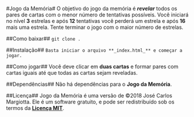 #Jogo da Memória#
O objetivo do jogo da memória é **_revelar_** todos os pares de cartas com o menor número de tentativas possíveis. Você iniciará no nível **3** estrelas e após **12** tentativas você perderá um estrela e após **16** mais uma estrela. Tente terminar o jogo com o maior número de estrelas.

##Como baixar##
`git clone .`

##Instalação##
`Basta iniciar o arquivo **_index.html_** e começar a jogar.`

##Como jogar##
Você deve clicar em **duas cartas** e formar pares com cartas iguais até que todas as cartas sejam reveladas.

##Dependências##
Não há dependências para o **Jogo da Memória**.

##Licença##
Jogo da Memória é uma versão de ©2018 José Carlos Margiotta. Ele é um software gratuito, e pode ser redistribuído sob os termos da [**Licença MIT**](https://choosealicense.com/licenses/mit/).
